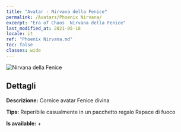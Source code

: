 ```yaml
---
title: "Avatar - Nirvana della Fenice"
permalink: /Avatars/Phoenix Nirvana/
excerpt: "Era of Chaos  Nirvana della Fenice"
last_modified_at: 2021-05-18
locale: it
ref: "Phoenix Nirvana.md"
toc: false
classes: wide
---
```

 ![Nirvana della Fenice](/images/a/avatarFrame_17.png)

## Dettagli

 **Descrizione:** Cornice avatar Fenice divina 

 **Tips:** Reperibile casualmente in un pacchetto regalo Rapace di fuoco 

 **Is available:**  + 

